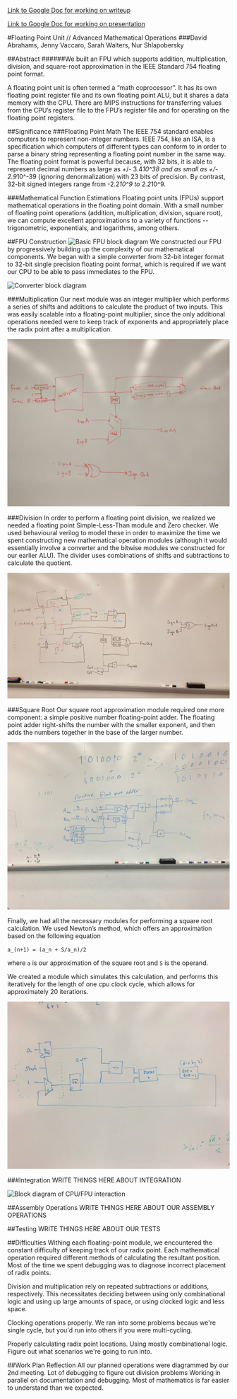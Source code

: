[Link to Google Doc for working on writeup](https://docs.google.com/document/d/1Hcz5kvzhGNxFzRZeGMU3i1D9Fpzi3pAoX1fYA9cflWI/edit?usp=sharing)

[Link to Google Doc for working on presentation](https://docs.google.com/presentation/d/15q9rChHXG2N1TWunRFMkKt8hkOGpbc3Un-qYIrW7-RI/edit?usp=sharing)

#Floating Point Unit // Advanced Mathematical Operations
###David Abrahams, Jenny Vaccaro, Sarah Walters, Nur Shlapobersky

##Abstract
######We built an FPU which supports addition, multiplication, division, and square-root approximation in the IEEE Standard 754 floating point format.

A floating point unit is often termed a “math coprocessor”. It has its own floating point register file and its own floating point ALU, but it shares a data memory with the CPU. There are MIPS instructions for transferring values from the CPU’s register file to the FPU’s register file and for operating on the floating point registers.



##Significance
###Floating Point Math
The IEEE 754 standard enables computers to represent non-integer numbers. IEEE 754, like an ISA, is a specification which computers of different types can conform to in order to parse a binary string representing a floating point number in the same way. The floating point format is powerful because, with 32 bits, it is able to represent decimal numbers as large as +/- 3.4*10^38 and as small as +/- 2.9*10^-39 (ignoring denormalization) with 23 bits of precision. By contrast, 32-bit signed integers range from -2.2*10^9 to 2.2*10^9.

###Mathematical Function Estimations
Floating point units (FPUs) support mathematical operations in the floating point domain. With a small number of floating point operations (addition, multiplication, division, square root), we can compute excellent approximations to a variety of functions -- trigonometric, exponentials, and logarithms, among others.

##FPU Construction
![Basic FPU block diagram]()
We constructed our FPU by progressively building up the complexity of our mathematical components. We began with a simple converter from 32-bit integer format to 32-bit single precision floating point format, which is required if we want our CPU to be able to pass immediates to the FPU.

![Converter block diagram]()

###Multiplication
Our next module was an integer multiplier which performs a series of shifts and additions to calculate the product of two inputs. This was easily scalable into a floating-point multiplier, since the only additional operations needed were to keep track of exponents and appropriately place the radix point after a multiplication.

![Multiplication block diagram](img/fp-multiplier.jpg)

###Division
In order to perform a floating point division, we realized we needed a floating point Simple-Less-Than module and Zero checker. We used behavioural verilog to model these in order to maximize the time we spent constructing new mathematical operation modules (although it would essentially involve a converter and the bitwise modules we constructed for our earlier ALU). The divider uses combinations of shifts and subtractions to calculate the quotient.

![Division module block diagram](img/fp-divider.jpg)

###Square Root
Our square root approximation module required one more component: a simple positive number floating-point adder. The floating point adder right-shifts the number with the smaller exponent, and then adds the numbers together in the base of the larger number.

![Floating-point addition block diagram](img/fp-adder.jpg)

Finally, we had all the necessary modules for performing a square root calculation. We used Newton’s method, which offers an approximation based on the following equation
```
a_(n+1) = (a_n + S/a_n)/2
```
where `a` is our approximation of the square root and `S` is the operand.

We created a module which simulates this calculation, and performs this iteratively for the length of one cpu clock cycle, which allows for approximately 20 iterations.

![Square root module block diagram](img/sqrt.jpg)

###Integration
WRITE THINGS HERE ABOUT INTEGRATION

![Block diagram of CPU/FPU interaction]()

##Assembly Operations
WRITE THINGS HERE ABOUT OUR ASSEMBLY OPERATIONS


##Testing
WRITE THINGS HERE ABOUT OUR TESTS


##Difficulties
Withing each floating-point module, we encountered the constant difficulty of keeping track of our radix point. Each mathematical operation required different methods of calculating the resultant position. Most of the time we spent debugging was to diagnose incorrect placement of radix points.

Division and multiplication rely on repeated subtractions or additions, respectively. This necessitates deciding between using only combinational logic and using up large amounts of space, or using clocked logic and less space.

Clocking operations properly. We ran into some problems becaus we're single cycle, but you'd run into others if you were multi-cycling.

Properly calculating radix point locations. Using mostly combinational logic. Figure out what scenarios we're going to run into.

##Work Plan Reflection
All our planned operations were diagrammed by our 2nd meeting.
Lot of debugging to figure out division problems
Working in parallel on documentation and debugging.
Most of mathematics is far easier to understand than we expected.
